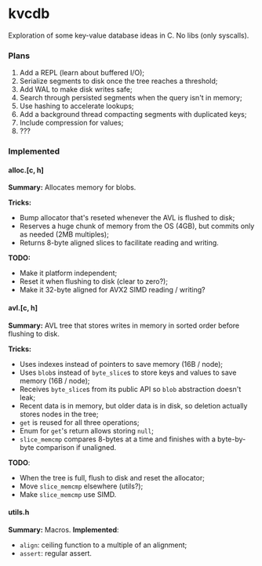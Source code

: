 # kvcdb
Exploration of some key-value database ideas in C. No libs (only syscalls).

### Plans
1. Add a REPL (learn about buffered I/O);
2. Serialize segments to disk once the tree reaches a threshold;
3. Add WAL to make disk writes safe;
4. Search through persisted segments when the query isn't in memory;
5. Use hashing to accelerate lookups;
6. Add a background thread compacting segments with duplicated keys;
7. Include compression for values;
8. ???

### Implemented

#### alloc.\[c, h\]
**Summary:** Allocates memory for blobs.

**Tricks:**
- Bump allocator that's reseted whenever the AVL is flushed to disk;
- Reserves a huge chunk of memory from the OS (4GB), but commits only as needed (2MB multiples);
- Returns 8-byte aligned slices to facilitate reading and writing.

**TODO:**
- Make it platform independent;
- Reset it when flushing to disk (clear to zero?);
- Make it 32-byte aligned for AVX2 SIMD reading / writing?

#### avl.\[c, h\]
**Summary:** AVL tree that stores writes in memory in sorted order before flushing to disk.

**Tricks:**
- Uses indexes instead of pointers to save memory (16B / node);
- Uses `blob`s instead of `byte_slice`s to store keys and values to save memory (16B / node);
- Receives `byte_slice`s from its public API so `blob` abstraction doesn't leak;
- Recent data is in memory, but older data is in disk, so deletion actually stores nodes in the tree;
- `get` is reused for all three operations;
- Enum for `get`'s return allows storing `null`;
- `slice_memcmp` compares 8-bytes at a time and finishes with a byte-by-byte comparison if unaligned.

**TODO**:
- When the tree is full, flush to disk and reset the allocator;
- Move `slice_memcmp` elsewhere (utils?);
- Make `slice_memcmp` use SIMD.

#### utils.h
**Summary:** Macros.
**Implemented**:
- `align`: ceiling function to a multiple of an alignment;
- `assert`: regular assert.